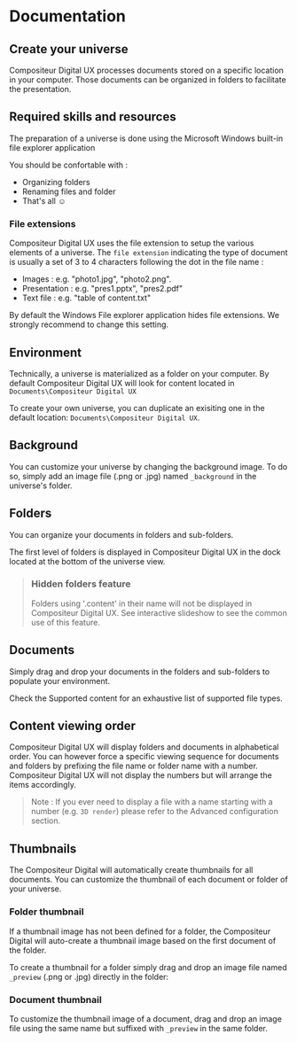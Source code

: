 # Documentation

## Create your universe

Compositeur Digital UX processes documents stored on a specific location in your computer. Those documents can be organized in folders to facilitate the presentation.

## Required skills and resources

The preparation of a universe is done using the Microsoft Windows built-in file explorer application

You should be confortable with : 

- Organizing folders 
- Renaming files and folder
- That's all :relaxed:

### File extensions

Compositeur Digital UX uses the file extension to setup the various elements of a universe.  The `file extension` indicating the type of document is usually a set of 3 to 4 characters following the dot in the file name :

- Images : e.g. "photo1.jpg", "photo2.png".
- Presentation : e.g. "pres1.pptx", "pres2.pdf"
- Text file : e.g. "table of content.txt"

By default the Windows File explorer application hides file extensions. We strongly recommend to change this setting.

## Environment

Technically, a universe is materialized as a folder on your computer. By default Compositeur Digital UX will look for content located in `Documents\Compositeur Digital UX`

To create your own universe, you can duplicate an exisiting one in the default location: `Documents\Compositeur Digital UX`.

## Background

You can customize your universe by changing the background image. To do so, simply add an image file (.png or .jpg) named `_background` in the universe's folder.

## Folders

You can organize your documents in folders and sub-folders. 

The first level of folders is displayed in Compositeur Digital UX in the dock located at the bottom of the universe view. 

>### <a name="contentFolder"></a> Hidden folders feature
>
>Folders using '.content' in their name will not be displayed in Compositeur Digital UX.
>See interactive slideshow to see the common use of this feature.

## Documents

Simply drag and drop your documents in the folders and sub-folders to populate your environment.

Check the Supported content for an exhaustive list of supported file types.

## Content viewing order

Compositeur Digital UX will display folders and documents in alphabetical order. You can however force a specific viewing sequence for documents and folders by prefixing the file name or folder name with a number. Compositeur Digital UX will not display the numbers but will arrange the items accordingly.

>Note : If you ever need to display a file with a name starting with a number (e.g. `3D render`) please refer to the Advanced configuration section.

## Thumbnails 

The Compositeur Digital will automatically create thumbnails for all documents. You can customize the thumbnail of each document or folder of your universe.

### Folder thumbnail

If a thumbnail image has not been defined for a folder, the Compositeur Digital will auto-create a thumbnail image based on the first document of the folder.

To create a thumbnail for a folder simply drag and drop an image file named `_preview` (.png or .jpg) directly in the folder:

### Document thumbnail

To customize the thumbnail image of a document, drag and drop an image file using the same name but suffixed with `_preview` in the same folder.

